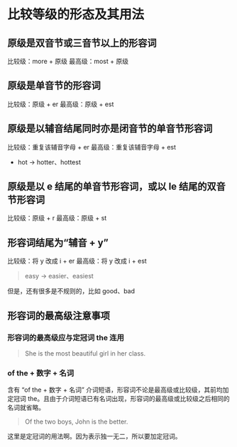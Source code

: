 # 比较等级的形态及其用法

## 原级是双音节或三音节以上的形容词

比较级：more + 原级
最高级：most + 原级


## 原级是单音节的形容词

比较级：原级 + er
最高级：原级 + est


## 原级是以辅音结尾同时亦是闭音节的单音节形容词

比较级：重复该辅音字母 + er
最高级：重复该辅音字母 + est

- hot -> hotter、hottest


## 原级是以 e 结尾的单音节形容词，或以 le 结尾的双音节形容词

比较级：原级 + r
最高级：原级 + st


## 形容词结尾为“辅音 + y”

比较级：将 y 改成 i + er
最高级：将 y 改成 i + est

> easy -> easier、easiest


但是，还有很多是不规则的，比如 good、bad


## 形容词的最高级注意事项

### 形容词的最高级应与定冠词 the 连用

> She is the most beautiful girl in her class.



### of the + 数字 + 名词

含有 “of the + 数字 + 名词” 介词短语，形容词不论是最高级或比较级，其前均加定冠词 the。且由于介词短语已有名词出现，形容词的最高级或比较级之后相同的名词就省略。

> Of the two boys, John is the better.



这里是定冠词的用法啊。因为表示独一无二，所以要加定冠词。